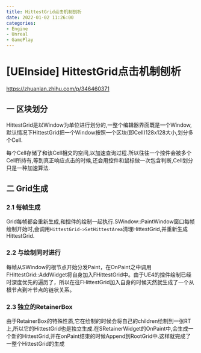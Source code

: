 ```yaml
---
title: HittestGrid点击机制刨析
date: 2022-01-02 11:26:00
categories:
- Engine
- Unreal
- GamePlay
---
```

# [UEInside] HittestGrid点击机制刨析

https://zhuanlan.zhihu.com/p/346460371

## 一 区块划分
HittestGrid是以Window为单位进行划分的,一整个编辑器界面既是一个Window, 默认情况下HittestGrid把一个Window按照一个区块(即Cell)128x128大小,划分多个Cell.

每个Cell存储了和该Cell相交的空间,以加速查询过程.所以往往一个控件会被多个Cell所持有,等到真正响应点击的时候,还会用控件和鼠标做一次包含判断,Cell划分只是一种加速算法.

## 二 Grid生成

### 2.1 每帧生成

Grid每帧都会重新生成,和控件的绘制一起执行.SWindow::PaintWindow窗口每帧绘制开始时,会调用`HittestGrid->SetHittestArea`清理HittestGrid,并重新生成HittestGrid.

### 2.2 与绘制同时进行

每帧从SWindow的根节点开始分发Paint，在OnPaint之中调用FHittestGrid::AddWidget将自身加入FHittestGrid中。由于UE4的控件绘制已经时深度优先的遍历了，所以在往FHittestGrid加入自身的时候天然就生成了一个从根节点到叶节点的链状关系。

### 2.3 独立的RetainerBox

由于RetainerBox的特殊性质,它在绘制的时候会将自己的children绘制到一张RT上,所以它的HittestGrid也是独立生成.在SRetainerWidget的OnPaint中,会生成一个新的HittestGrid,并在onPaint结束的时候Append到RootGrid中.这样就完成了一整个HittestGrid的生成